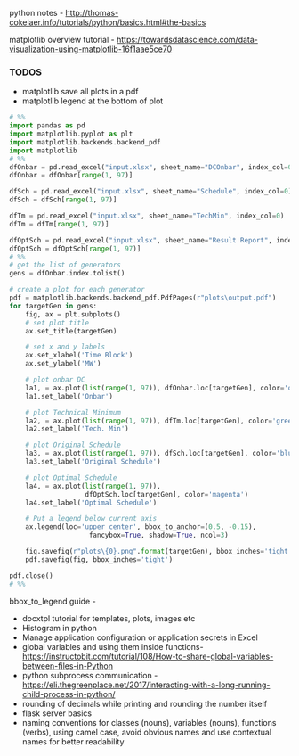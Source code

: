 python notes -  http://thomas-cokelaer.info/tutorials/python/basics.html#the-basics

matplotlib overview tutorial - https://towardsdatascience.com/data-visualization-using-matplotlib-16f1aae5ce70


### TODOS
* matplotlib save all plots in a pdf
* matplotlib legend at the bottom of plot
```python
# %%
import pandas as pd
import matplotlib.pyplot as plt
import matplotlib.backends.backend_pdf
import matplotlib
# %%
dfOnbar = pd.read_excel("input.xlsx", sheet_name="DCOnbar", index_col=0)
dfOnbar = dfOnbar[range(1, 97)]

dfSch = pd.read_excel("input.xlsx", sheet_name="Schedule", index_col=0)
dfSch = dfSch[range(1, 97)]

dfTm = pd.read_excel("input.xlsx", sheet_name="TechMin", index_col=0)
dfTm = dfTm[range(1, 97)]

dfOptSch = pd.read_excel("input.xlsx", sheet_name="Result Report", index_col=0)
dfOptSch = dfOptSch[range(1, 97)]
# %%
# get the list of generators
gens = dfOnbar.index.tolist()

# create a plot for each generator
pdf = matplotlib.backends.backend_pdf.PdfPages(r"plots\output.pdf")
for targetGen in gens:
    fig, ax = plt.subplots()
    # set plot title
    ax.set_title(targetGen)

    # set x and y labels
    ax.set_xlabel('Time Block')
    ax.set_ylabel('MW')

    # plot onbar DC
    la1, = ax.plot(list(range(1, 97)), dfOnbar.loc[targetGen], color='orange')
    la1.set_label('Onbar')

    # plot Technical Minimum
    la2, = ax.plot(list(range(1, 97)), dfTm.loc[targetGen], color='green')
    la2.set_label('Tech. Min')

    # plot Original Schedule
    la3, = ax.plot(list(range(1, 97)), dfSch.loc[targetGen], color='blue')
    la3.set_label('Original Schedule')

    # plot Optimal Schedule
    la4, = ax.plot(list(range(1, 97)),
                   dfOptSch.loc[targetGen], color='magenta')
    la4.set_label('Optimal Schedule')

    # Put a legend below current axis
    ax.legend(loc='upper center', bbox_to_anchor=(0.5, -0.15),
                    fancybox=True, shadow=True, ncol=3)

    fig.savefig(r"plots\{0}.png".format(targetGen), bbox_inches='tight')
    pdf.savefig(fig, bbox_inches='tight')

pdf.close()
# %%
```
bbox_to_legend guide - 
* docxtpl tutorial for templates, plots, images etc
* Histogram in python
* Manage application configuration or application secrets in Excel  
* global variables and using them inside functions- https://instructobit.com/tutorial/108/How-to-share-global-variables-between-files-in-Python
* python subprocess communication - https://eli.thegreenplace.net/2017/interacting-with-a-long-running-child-process-in-python/
* rounding of decimals while printing and rounding the number itself
* flask server basics
* naming conventions for classes (nouns), variables (nouns), functions (verbs), using camel case, avoid obvious names and use contextual names for better readability



<!--stackedit_data:
eyJoaXN0b3J5IjpbNjY3NTgzNDI4LC0xNjA3NTU2NDY4LC0xMT
kzOTg5ODcwLDk5MDUxMzExMSwtODgxMTM4MzgxLC05ODk0Nzcy
NjEsLTIwNTY0MDU1NTAsLTk3ODY3MzQxLC0zMjM5ODgxNDksLT
E5MjM3NjM5NDcsMzk0NTM3ODY5LC0xMzkxNDk1NjA1LC0yMjE4
ODk5NzUsNjYxNjc0MDE0LDkyNjc5NTMwNCwtMzk4NTQyNjAwLD
ExNzIyMzYyODMsMTg1MjAwNjAyNSwyMTIxNTc3MTQsLTc3NDg2
MDE0M119
-->